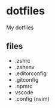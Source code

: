 # dotfiles
My dotfiles

## files
* .zshrc
* .zshenv
* .editorconfig
* .gitconfig
* .npmrc
* vscode
* .config (nvim)

